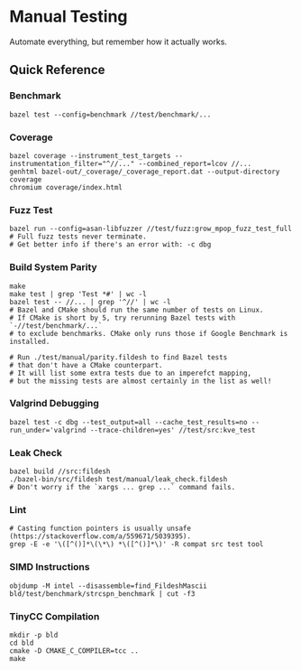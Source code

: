 # Manual Testing

Automate everything, but remember how it actually works.

## Quick Reference

### Benchmark
```shell
bazel test --config=benchmark //test/benchmark/...
```

### Coverage
```shell
bazel coverage --instrument_test_targets --instrumentation_filter="^//..." --combined_report=lcov //...
genhtml bazel-out/_coverage/_coverage_report.dat --output-directory coverage
chromium coverage/index.html
```

### Fuzz Test
```shell
bazel run --config=asan-libfuzzer //test/fuzz:grow_mpop_fuzz_test_full
# Full fuzz tests never terminate.
# Get better info if there's an error with: -c dbg
```

### Build System Parity
```shell
make
make test | grep 'Test *#' | wc -l
bazel test -- //... | grep '^//' | wc -l
# Bazel and CMake should run the same number of tests on Linux.
# If CMake is short by 5, try rerunning Bazel tests with `-//test/benchmark/...`
# to exclude benchmarks. CMake only runs those if Google Benchmark is installed.

# Run ./test/manual/parity.fildesh to find Bazel tests
# that don't have a CMake counterpart.
# It will list some extra tests due to an imperefct mapping,
# but the missing tests are almost certainly in the list as well!
```

### Valgrind Debugging
```shell
bazel test -c dbg --test_output=all --cache_test_results=no --run_under='valgrind --trace-children=yes' //test/src:kve_test
```

### Leak Check
```shell
bazel build //src:fildesh
./bazel-bin/src/fildesh test/manual/leak_check.fildesh
# Don't worry if the `xargs ... grep ...` command fails.
```

### Lint
```shell
# Casting function pointers is usually unsafe (https://stackoverflow.com/a/559671/5039395).
grep -E -e '\([^()]*\(\*\) *\([^()]*\)' -R compat src test tool
```

### SIMD Instructions
```shell
objdump -M intel --disassemble=find_FildeshMascii bld/test/benchmark/strcspn_benchmark | cut -f3
```

### TinyCC Compilation
```shell
mkdir -p bld
cd bld
cmake -D CMAKE_C_COMPILER=tcc ..
make
```
